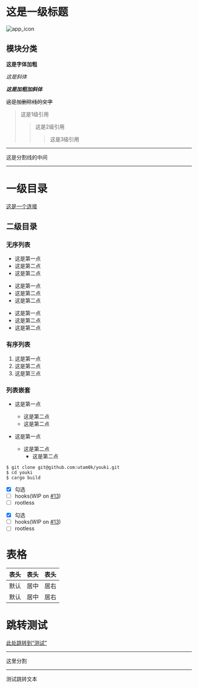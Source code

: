 # 这是一级标题

![app_icon](docs/login_app_icon.png)

## 模块分类

**这是字体加粗**

*这是斜体*

***这是加粗加斜体***

~~这是加删除线的文字~~

>这是1级引用
>>这是2级引用
>>>这是3级引用

----
这是分割线的中间
****

# 一级目录

[这是一个连接](https://www.baidu.com)

## 二级目录

### 无序列表
- 这是第一点
- 这是第二点
- 这是第二点
+ 这是第一点
+ 这是第二点
+ 这是第二点
* 这是第一点
* 这是第二点
* 这是第二点

### 有序列表
1. 这是第一点
2. 这是第二点
3. 这是第三点

### 列表嵌套
+ 这是第一点

   + 这是第二点
   + 这是第二点
* 这是第一点

   * 这是第二点
      * 这是第二点

```shell script
$ git clone git@github.com:utam0k/youki.git
$ cd youki
$ cargo build
```

- [x] 勾选
- [ ] hooks(WIP on [#13](https://github.com/utam0k/youki/issues/13))
- [ ] rootless
* [x] 勾选
* [ ] hooks(WIP on [#13](https://github.com/utam0k/youki/issues/13))
* [ ] rootless

# 表格
|表头|表头|表头|
|---|:--:|---:|
|默认|居中|居右|
|默认|居中|居右|

# 跳转测试
[此处跳转到“测试”](#jumpTest)

****
这里分割
****

<span id="jumpTest">测试跳转文本</span>
